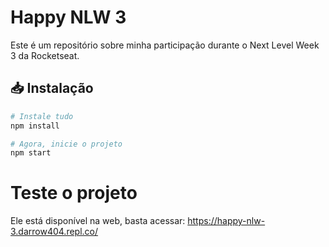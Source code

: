 # Happy NLW 3

Este é um repositório sobre minha participação durante o Next Level Week 3 da Rocketseat.

## 📥 Instalação

```bash
# Instale tudo
npm install

# Agora, inicie o projeto
npm start
```

# Teste o projeto

Ele está disponível na web, basta acessar: https://happy-nlw-3.darrow404.repl.co/
